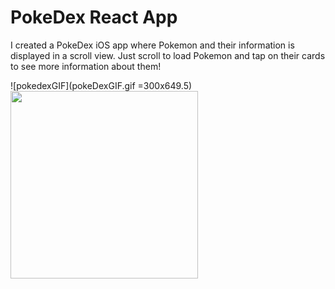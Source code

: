 # PokeDex React App
I created a PokeDex iOS app where Pokemon and their information is displayed in a scroll view.
Just scroll to load Pokemon and tap on their cards to see more information about them!

![pokedexGIF](pokeDexGIF.gif =300x649.5)
<img src="pokeDexGIF.gif " width="300" />

